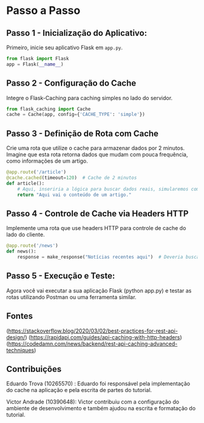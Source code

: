# Passo a Passo

## Passo 1 - Inicialização do Aplicativo:
Primeiro, inicie  seu aplicativo Flask em `app.py`.

```python
from flask import Flask
app = Flask(__name__)
```

## Passo 2 - Configuração do Cache
Integre o Flask-Caching para caching simples no lado do servidor.

```python
from flask_caching import Cache
cache = Cache(app, config={'CACHE_TYPE': 'simple'})
```

## Passo 3 - Definição de Rota com Cache
Crie uma rota que utilize o cache para armazenar dados por 2 minutos. Imagine que esta rota retorna dados que mudam com pouca frequência, como informações de um artigo.

```python
@app.route('/article')
@cache.cached(timeout=120)  # Cache de 2 minutos
def article():
    # Aqui, inseriria a lógica para buscar dados reais, simularemos com um texto estático
    return "Aqui vai o conteúdo de um artigo."
```

## Passo 4 - Controle de Cache via Headers HTTP
Implemente uma rota que use headers HTTP para controle de cache do lado do cliente.

```python
@app.route('/news')
def news():
    response = make_response("Notícias recentes aqui")  # Deveria buscar dados reais
```

## Passo 5 - Execução e Teste:
Agora você vai executar a sua aplicação Flask (python app.py) e testar as rotas utilizando Postman ou uma ferramenta similar.

## Fontes

(https://stackoverflow.blog/2020/03/02/best-practices-for-rest-api-design/)
(https://rapidapi.com/guides/api-caching-with-http-headers)
(https://codedamn.com/news/backend/rest-api-caching-advanced-techniques)

## Contribuições
Eduardo Trova (10265570) : Eduardo foi responsável pela implementação do cache na aplicação e pela escrita de partes do tutorial.

Victor Andrade (10390648): Victor contribuiu com a configuração do ambiente de desenvolvimento e também ajudou na escrita e formatação do tutorial.

